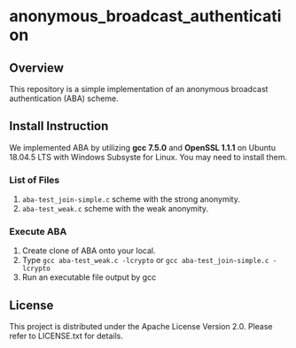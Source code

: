 # anonymous_broadcast_authentication

## Overview
This repository is a simple implementation of an anonymous broadcast authentication (ABA) scheme. 

## Install Instruction
We implemented ABA by utilizing **gcc 7.5.0** and **OpenSSL 1.1.1** on Ubuntu 18.04.5 LTS with Windows Subsyste for Linux. 
You may need to install them. 

### List of Files
1. `aba-test_join-simple.c` scheme with the strong anonymity. 
2. `aba-test_weak.c` scheme with the weak anonymity. 

### Execute ABA
1. Create clone of ABA onto your local.
2. Type `gcc aba-test_weak.c -lcrypto` or `gcc aba-test_join-simple.c -lcrypto`
3. Run an executable file output by gcc

## License
This project is distributed under the Apache License Version 2.0. Please refer to LICENSE.txt for details.
